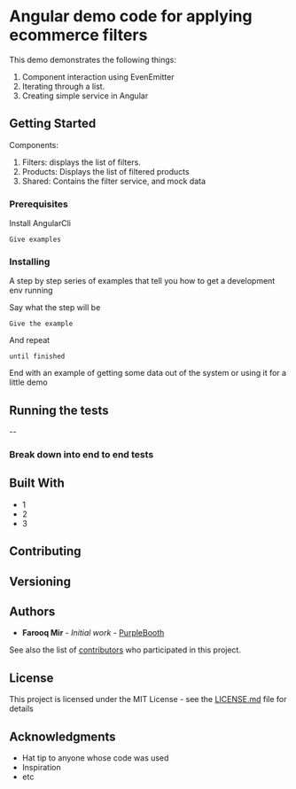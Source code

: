  

 
# Angular demo code for applying ecommerce filters

This demo demonstrates the following things:
1) Component interaction using EvenEmitter
2) Iterating through a list.
3) Creating simple service in Angular

## Getting Started

Components:
1) Filters: displays the list of filters.
2) Products: Displays the list of filtered products
3) Shared: Contains the filter service, and mock data

### Prerequisites

Install AngularCli

```
Give examples
```

### Installing

A step by step series of examples that tell you how to get a development env running

Say what the step will be

```
Give the example
```

And repeat

```
until finished
```

End with an example of getting some data out of the system or using it for a little demo

## Running the tests

--

### Break down into end to end tests

 
 
## Built With

* 1
* 2
* 3

## Contributing
    
## Versioning
 
## Authors

* **Farooq Mir** - *Initial work* - [PurpleBooth](https://github.com/PurpleBooth)

See also the list of [contributors](https://github.com/your/project/contributors) who participated in this project.

## License

This project is licensed under the MIT License - see the [LICENSE.md](LICENSE.md) file for details

## Acknowledgments

* Hat tip to anyone whose code was used
* Inspiration
* etc

